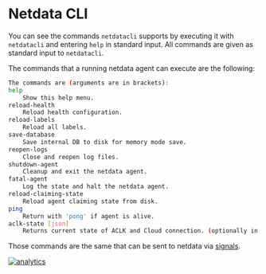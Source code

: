 <!--
title: "Netdata CLI"
description: "The Netdata Agent includes a command-line experience for reloading health configuration, reopening log files, halting the daemon, and more."
custom_edit_url: https://github.com/netdata/netdata/edit/master/src/cli/README.md
-->

# Netdata CLI

You can see the commands `netdatacli` supports by executing it with `netdatacli` and entering `help` in
standard input. All commands are given as standard input to `netdatacli`.

The commands that a running netdata agent can execute are the following:

```sh
The commands are (arguments are in brackets):
help
    Show this help menu.
reload-health
    Reload health configuration.
reload-labels
    Reload all labels.
save-database
    Save internal DB to disk for memory mode save.
reopen-logs
    Close and reopen log files.
shutdown-agent
    Cleanup and exit the netdata agent.
fatal-agent
    Log the state and halt the netdata agent.
reload-claiming-state
    Reload agent claiming state from disk.
ping
    Return with 'pong' if agent is alive.
aclk-state [json]
    Returns current state of ACLK and Cloud connection. (optionally in json)
```

Those commands are the same that can be sent to netdata via [signals](/daemon/README.md#command-line-options).

[![analytics](https://www.google-analytics.com/collect?v=1&aip=1&t=pageview&_s=1&ds=github&dr=https%3A%2F%2Fgithub.com%2Fnetdata%2Fnetdata&dl=https%3A%2F%2Fmy-netdata.io%2Fgithub%2Fcli%2FREADME&_u=MAC~&cid=5792dfd7-8dc4-476b-af31-da2fdb9f93d2&tid=UA-64295674-3)](<>)
